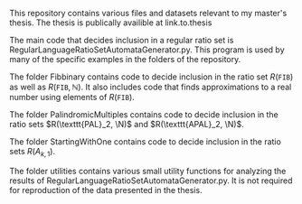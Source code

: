 This repository contains various files and datasets relevant to my master's thesis.
The thesis is publically availible at link.to.thesis

The main code that decides inclusion in a regular ratio set is RegularLanguageRatioSetAutomataGenerator.py.
This program is used by many of the specific examples in the folders of the repository.

The folder Fibbinary contains code to decide inclusion in the ratio set $R(\texttt{FIB})$ as well as $R(\texttt{FIB}, \mathbb{N})$.
It also includes code that finds approximations to a real number using elements of $R(\texttt{FIB})$.

The folder PalindromicMultiples contains code to decide inclusion in the ratio sets $R(\texttt{PAL}_2, \N)$ and $R(\texttt{APAL}_2, \N)$.

The folder StartingWithOne contains code to decide inclusion in the ratio sets $R(A_{k, 1})$.

The folder utilities contains various small utility functions for analyzing the results of RegularLanguageRatioSetAutomataGenerator.py.
It is not required for reproduction of the data presented in the thesis.
